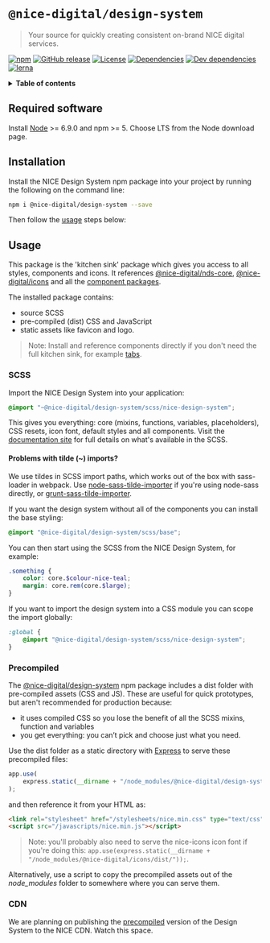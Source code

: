# `@nice-digital/design-system`

> Your source for quickly creating consistent on-brand NICE digital services.

[![npm](https://img.shields.io/npm/v/@nice-digital/design-system.svg)](https://www.npmjs.com/package/@nice-digital/design-system)
[![GitHub release](https://img.shields.io/github/release/nice-digital/nice-design-system.svg)](https://github.com/nice-digital/nice-design-system)
[![License](https://img.shields.io/github/license/nice-digital/nice-design-system.svg)](https://github.com/nice-digital/nice-design-system/blob/master/LICENSE)
[![Dependencies](https://img.shields.io/david/nice-digital/nice-design-system.svg)](https://david-dm.org/nice-digital/nice-design-system)
[![Dev dependencies](https://img.shields.io/david/dev/nice-digital/nice-design-system.svg)](https://david-dm.org/nice-digital/nice-design-system?type=dev)
[![lerna](https://img.shields.io/badge/maintained%20with-lerna-cc00ff.svg)](https://lerna.js.org/)

<details>
<summary><strong>Table of contents</strong></summary>

- [`@nice-digital/design-system`](#nice-digitaldesign-system) - [Required software](#Required-software) - [Installation](#Installation) - [Usage](#Usage) - [SCSS](#SCSS) - [Precompiled](#Precompiled) - [CDN](#CDN)
  </details>

## Required software

Install [Node](https://nodejs.org/en/download/) >= 6.9.0 and npm >= 5. Choose LTS from the Node download page.

## Installation

Install the NICE Design System npm package into your project by running the following on the command line:

```sh
npm i @nice-digital/design-system --save
```

Then follow the [usage](#usage) steps below:

## Usage

This package is the 'kitchen sink' package which gives you access to all styles, components and icons. It references [@nice-digital/nds-core](packages/nds-core#readme), [@nice-digital/icons](https://github.com/nice-digital/nice-icons#readme) and all the [component packages](packages).

The installed package contains:

- source SCSS
- pre-compiled (dist) CSS and JavaScript
- static assets like favicon and logo.

> Note: Install and reference components directly if you don't need the full kitchen sink, for example [tabs](packages/nds-tabs).

### SCSS

Import the NICE Design System into your application:

```scss
@import "~@nice-digital/design-system/scss/nice-design-system";
```

This gives you everything: core (mixins, functions, variables, placeholders), CSS resets, icon font, default styles and all components. Visit the [documentation site](https://design-system.nice.org.uk/technical/sass/documentation/) for full details on what's available in the SCSS.

#### Problems with tilde (~) imports?

We use tildes in SCSS import paths, which works out of the box with sass-loader in webpack. Use [node-sass-tilde-importer](https://www.npmjs.com/package/node-sass-tilde-importer) if you're using node-sass directly, or [grunt-sass-tilde-importer](https://www.npmjs.com/package/grunt-sass-tilde-importer).

If you want the design system without all of the components you can install the base styling:

```scss
@import "@nice-digital/design-system/scss/base";
```

You can then start using the SCSS from the NICE Design System, for example:

```scss
.something {
	color: core.$colour-nice-teal;
	margin: core.rem(core.$large);
}
```

If you want to import the design system into a CSS module you can scope the import globally:

```scss
:global {
	@import "@nice-digital/design-system/scss/nice-design-system";
}
```

### Precompiled

The [@nice-digital/design-system](https://www.npmjs.com/package/@nice-digital/design-system) npm package includes a dist folder with pre-compiled assets (CSS and JS). These are useful for quick prototypes, but aren't recommended for production because:

- it uses compiled CSS so you lose the benefit of all the SCSS mixins, function and variables
- you get everything: you can’t pick and choose just what you need.

Use the dist folder as a static directory with [Express](https://expressjs.com/) to serve these precompiled files:

```js
app.use(
	express.static(__dirname + "/node_modules/@nice-digital/design-system/dist/")
);
```

and then reference it from your HTML as:

```html
<link rel="stylesheet" href="/stylesheets/nice.min.css" type="text/css" />
<script src="/javascripts/nice.min.js"></script>
```

> Note: you'll probably also need to serve the nice-icons icon font if you're doing this: `app.use(express.static(__dirname + "/node_modules/@nice-digital/icons/dist/"));`.

Alternatively, use a script to copy the precompiled assets out of the _node_modules_ folder to somewhere where you can serve them.

### CDN

We are planning on publishing the [precompiled](#precompiled) version of the Design System to the NICE CDN. Watch this space.
